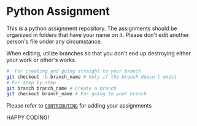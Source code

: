 # Python Assignment

This is a python assignment repository. The assignments should be organized in folders that have your name on it. Please don't edit another person's file under any circumstance.

When editing, utilize branches so that you don't end up destroying either your work or other's works.

```bash
#  For creating and going straight to your branch
git checkout -b branch_name # Only if the branch doesn't exist
# For step by step
git branch branch_name # Create a branch
git checkout branch_name # For going to your branch
```

Please refer to [`CONTRIBUTING`](https://github.com/codetrybe/python_assignment/blob/main/CONTRIBUTING) for adding your assignments

HAPPY CODING!
